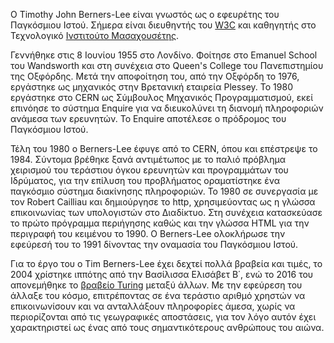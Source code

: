 Ο Timothy John Berners-Lee είναι γνωστός ως ο εφευρέτης του Παγκόσμιου Ιστού. Σήμερα είναι διευθηντής του [W3C](https://en.wikipedia.org/wiki/World_Wide_Web_Consortium)
και καθηγητής στο Τεχνολογικό [Ινστιτούτο Μασαχουσέτης](https://en.wikipedia.org/wiki/Massachusetts_Institute_of_Technology).

Γεννήθηκε στις 8 Ιουνίου 1955 στο Λονδίνο. Φοίτησε στο Emanuel School του Wandsworth και στη συνέχεια στο Queen's College του Πανεπιστημίου της Οξφόρδης.
Μετά την αποφοίτηση του, από την Οξφόρδη το 1976, εργάστηκε ως μηχανικός στην Βρετανική εταιρεία Plessey. Το 1980 εργάστηκε στο CERN ως Σύμβουλος Μηχανικός Προγραμματισμού,
εκεί επινόησε το σύστημα Enquire για να διευκολύνει τη διανομή πληροφοριών ανάμεσα των ερευνητών. Το Enquire αποτέλεσε ο πρόδρομος του Παγκόσμιου Ιστού.

Τέλη του 1980 ο Berners-Lee έφυγε από το CERN, όπου και επέστρεψε το 1984. Σύντομα βρέθηκε ξανά αντιμέτωπος με το παλιό πρόβλημα χειρισμού του τεράστιου όγκου
ερευνητών και προγραμμάτων του Ιδρύματος, για την επίλυση του προβλήματος οραματίστηκε ένα παγκόσμιο σύστημα διακίνησης πληροφοριών. Το 1980 σε συνεργασία με τον 
Robert Cailliau και δημιούργησε το http, χρησιμεύοντας ως η γλώσσα επικοινωνίας των υπολογιστών στο Διαδίκτυο. Στη συνέχεια κατασκεύασε το πρώτο πρόγραμμα περιήγησης καθώς 
και την γλώσσα HTML για την περιγραφή του κειμένου το 1990. Ο Berners-Lee ολοκλήρωσε την εφεύρεσή του το 1991 δίνοντας την οναμασία του Παγκόσμιου Ιστού.

Για το έργο του ο Tim Berners-Lee έχει δεχτεί πολλά βραβεία και τιμές, το 2004 χρίστηκε ιππότης από την Βασίλισσα Ελισάβετ Β΄, ενώ το 2016 του απονεμήθηκε το [βραβείο Turing](https://en.wikipedia.org/wiki/Turing_Award) 
μεταξύ άλλων. Με την εφεύρεση του άλλαξε του κόσμο, επιτρέποντας σε ένα τεράστιο αριθμό χρηστών να επικοινωνίσουν και να ανταλλάξουν πληροφορίες άμεσα, 
χωρίς να περιορίζονται από τις γεωγραφικές αποστάσεις, για τον λόγο αυτόν έχει χαρακτηριστεί ως ένας από τους σημαντικότερους ανθρώπους του αιώνα.
